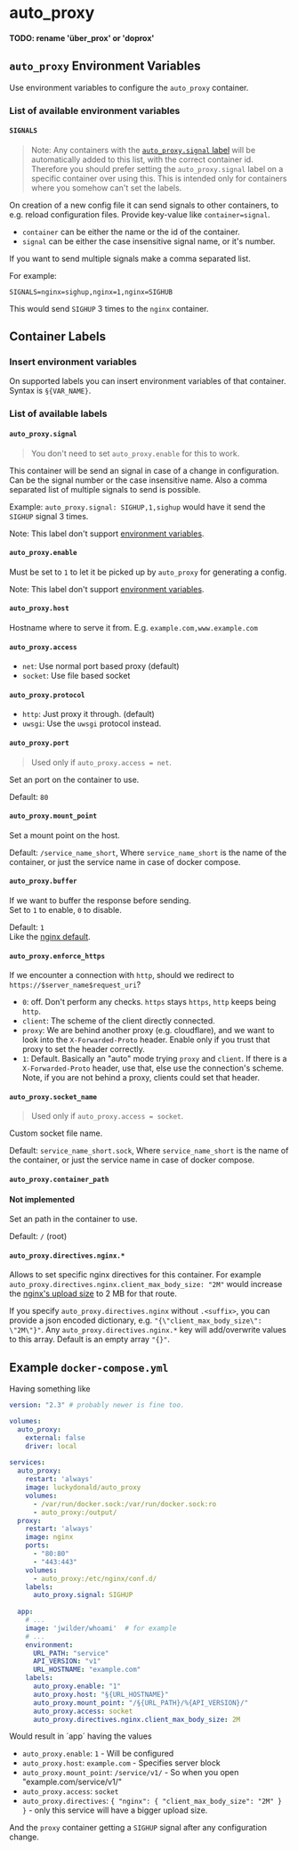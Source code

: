 # auto_proxy
#### TODO: rename 'über_prox' or 'doprox'

## `auto_proxy` Environment Variables
Use environment variables to configure the `auto_proxy` container.

### List of available environment variables
#### `SIGNALS`
> Note: Any containers with the [`auto_proxy.signal` label](#auto_proxy-signal) will be automatically added to this list, with the correct container id. 
> Therefore you should prefer setting the `auto_proxy.signal` label on a specific container over using this. This is intended only for containers where you somehow can't set the labels.  

On creation of a new config file it can send signals to other containers, to e.g. reload configuration files.
Provide key-value like `container=signal`.

- `container` can be either the name or the id of the container.
- `signal` can be either the case insensitive signal name, or it's number.

If you want to send multiple signals make a comma separated list.  

For example:
```dotenv
SIGNALS=nginx=sighup,nginx=1,nginx=SIGHUB
```  
This would send `SIGHUP` 3 times to the `nginx` container.


## Container Labels

### Insert environment variables
On supported labels you can insert environment variables of that container.
Syntax is `§{VAR_NAME}`.
 
### List of available labels

#### `auto_proxy.signal`
> You don't need to set `auto_proxy.enable` for this to work.

This container will be send an signal in case of a change in configuration.
Can be the signal number or the case insensitive name.
Also a comma separated list of multiple signals to send is possible.

Example: `auto_proxy.signal: SIGHUP,1,sighup` would have it send the `SIGHUP` signal 3 times. 

Note: This label don't support [environment variables](#insert-environment-variables).


#### `auto_proxy.enable`
Must be set to `1` to let it be picked up by `auto_proxy` for generating a config.

Note: This label don't support [environment variables](#insert-environment-variables).

#### `auto_proxy.host`
Hostname where to serve it from.
E.g. `example.com,www.example.com`


#### `auto_proxy.access`
- `net`: Use normal port based proxy (default)
- `socket`: Use file based socket

#### `auto_proxy.protocol`
- `http`: Just proxy it through. (default)
- `uwsgi`: Use the `uwsgi` protocol instead.


#### `auto_proxy.port`
> Used only if `auto_proxy.access = net`.

Set an port on the container to use.

Default: `80`

#### `auto_proxy.mount_point`
Set a mount point on the host.

Default: `/service_name_short`,
Where `service_name_short` is the name of the container,
or just the service name in case of docker compose.

#### `auto_proxy.buffer`
If we want to buffer the response before sending.  
Set to `1` to enable, `0` to disable.

Default: `1`  
Like the [nginx default](http://nginx.org/en/docs/http/ngx_http_proxy_module.html#proxy_buffering).

#### `auto_proxy.enforce_https`
If we encounter a connection with `http`, should we redirect to `https://$server_name$request_uri`?
 
- `0`: off. Don't perform any checks. `https` stays `https`, `http` keeps being `http`.
- `client`: The scheme of the client directly connected.  
- `proxy`: We are behind another proxy (e.g. cloudflare), and we want to look into the `X-Forwarded-Proto` header. Enable only if you trust that proxy to set the header correctly.
- `1`: Default. Basically an "auto" mode trying `proxy` and `client`. If there is a `X-Forwarded-Proto` header, use that, else use the connection's scheme. Note, if you are not behind a proxy, clients could set that header.


#### `auto_proxy.socket_name`
> Used only if `auto_proxy.access = socket`.

Custom socket file name.

Default: `service_name_short.sock`,
Where `service_name_short` is the name of the container,
or just the service name in case of docker compose.


#### `auto_proxy.container_path`
#### Not implemented
Set an path in the container to use.

Default: `/` (root)


#### `auto_proxy.directives.nginx.*`
Allows to set specific nginx directives for this container.
For example `auto_proxy.directives.nginx.client_max_body_size: "2M"` would increase the [nginx's upload size](http://nginx.org/en/docs/http/ngx_http_core_module.html#client_max_body_size) to 2 MB for that route. 

If you specify `auto_proxy.directives.nginx` without `.<suffix>`, you can provide a json encoded dictionary, e.g. `"{\"client_max_body_size\": \"2M\"}"`.
Any `auto_proxy.directives.nginx.*` key will add/overwrite values to this array. Default is an empty array `"{}"`.


## Example `docker-compose.yml`

Having something like  
```yml
version: "2.3" # probably newer is fine too.

volumes:
  auto_proxy:
    external: false
    driver: local
    
services:
  auto_proxy:
    restart: 'always'
    image: luckydonald/auto_proxy
    volumes:
      - /var/run/docker.sock:/var/run/docker.sock:ro
      - auto_proxy:/output/
  proxy:
    restart: 'always'
    image: nginx
    ports:
      - "80:80"
      - "443:443"
    volumes:
      - auto_proxy:/etc/nginx/conf.d/
    labels:
      auto_proxy.signal: SIGHUP
    
  app:
    # ...
    image: 'jwilder/whoami'  # for example
    # ...
    environment:
      URL_PATH: "service"
      API_VERSION: "v1"
      URL_HOSTNAME: "example.com"
    labels:
      auto_proxy.enable: "1" 
      auto_proxy.host: "§{URL_HOSTNAME}"
      auto_proxy.mount_point: "/§{URL_PATH}/%{API_VERSION}/"
      auto_proxy.access: socket
      auto_proxy.directives.nginx.client_max_body_size: 2M
```

Would result in ´app´ having the values
- `auto_proxy.enable`: `1` - Will be configured
- `auto_proxy.host`: `example.com`  - Specifies server block
- `auto_proxy.mount_point`: `/service/v1/`  - So when you open "example.com/service/v1/" 
- `auto_proxy.access`: `socket`
- `auto_proxy.directives`: `{ "nginx": { "client_max_body_size": "2M" } }` - only this service will have a bigger upload size.

And the `proxy` container getting a `SIGHUP` signal
after any configuration change. 
